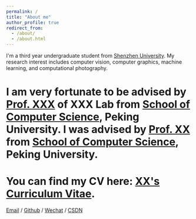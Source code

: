 ```yaml
---
permalink: /
title: "About me"
author_profile: true
redirect_from: 
  - /about/
  - /about.html
---
```


I'm a third year undergraduate student from [Shenzhen University](https://www.szu.edu.cn/). My research interest includes computer vision, computer graphics, machine learning, and computational photography.

# I am very fortunate to be advised by [Prof. XXX](https://www.XXX.com/) of XXX Lab from [School of Computer Science](https://cs.pku.edu.cn/), Peking University. I was advised by [Prof. XX](https://XXX.pku.edu.cn/) from [School of Computer Science](https://cs.pku.edu.cn/), Peking University.

# You can find my CV here: [XX's Curriculum Vitae](../assets/Curriculum_Vitae.pdf).

[Email](1147975692@qq.com) / [Github](https://github.com/Rechardluxry) / [Wechat](../images/wechat.png) / [CSDN](https://blog.csdn.net/m0_66461274?spm=1010.2135.3001.5343)










